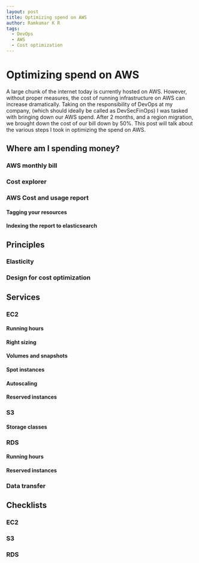 ```yaml
---
layout: post
title: Optimizing spend on AWS
author: Ramkumar K R
tags:
  - DevOps
  - AWS
  - Cost optimization
---
```


# Optimizing spend on AWS

A large chunk of the internet today is currently hosted on AWS. However, without proper measures, the cost of running infrastructure on AWS can increase dramatically. Taking on the responsibility of DevOps at my company, (which should ideally be called as DevSecFinOps) I was tasked with bringing down our AWS spend. After 2 months, and a region migration, we brought down the cost of our bill down by 50%. This post will talk about the various steps I took in optimizing the spend on AWS.


## Where am I spending money?

### AWS monthly bill

### Cost explorer

### AWS Cost and usage report

#### Tagging your resources

#### Indexing the report to elasticsearch

## Principles

### Elasticity

### Design for cost optimization

## Services

### EC2

#### Running hours

#### Right sizing

#### Volumes and snapshots

#### Spot instances

#### Autoscaling

#### Reserved instances

### S3

#### Storage classes

### RDS

#### Running hours

#### Reserved instances

### Data transfer

## Checklists

### EC2

### S3

### RDS

### 




